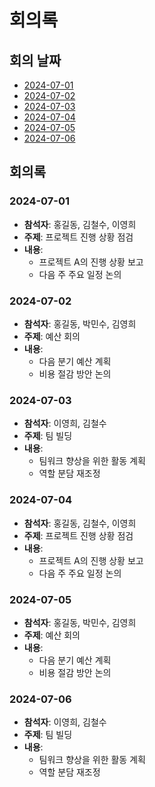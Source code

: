 # 회의록

## 회의 날짜
- [2024-07-01](#2024-07-01)
- [2024-07-02](#2024-07-02)
- [2024-07-03](#2024-07-03)
- [2024-07-04](#2024-07-01)
- [2024-07-05](#2024-07-02)
- [2024-07-06](#2024-07-03)
## 회의록

### 2024-07-01
- **참석자**: 홍길동, 김철수, 이영희
- **주제**: 프로젝트 진행 상황 점검
- **내용**:
  - 프로젝트 A의 진행 상황 보고
  - 다음 주 주요 일정 논의

### 2024-07-02
- **참석자**: 홍길동, 박민수, 김영희
- **주제**: 예산 회의
- **내용**:
  - 다음 분기 예산 계획
  - 비용 절감 방안 논의

### 2024-07-03
- **참석자**: 이영희, 김철수
- **주제**: 팀 빌딩
- **내용**:
  - 팀워크 향상을 위한 활동 계획
  - 역할 분담 재조정
 
  
### 2024-07-04
- **참석자**: 홍길동, 김철수, 이영희
- **주제**: 프로젝트 진행 상황 점검
- **내용**:
  - 프로젝트 A의 진행 상황 보고
  - 다음 주 주요 일정 논의

### 2024-07-05
- **참석자**: 홍길동, 박민수, 김영희
- **주제**: 예산 회의
- **내용**:
  - 다음 분기 예산 계획
  - 비용 절감 방안 논의

### 2024-07-06
- **참석자**: 이영희, 김철수
- **주제**: 팀 빌딩
- **내용**:
  - 팀워크 향상을 위한 활동 계획
  - 역할 분담 재조정

